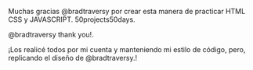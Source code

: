 Muchas gracias @bradtraversy por crear esta manera de practicar HTML CSS y JAVASCRIPT.
50projects50days.

@bradtraversy thank you!.

¡Los realicé todos por mi cuenta y manteniendo mi estilo de código, pero, replicando el diseño de @bradtraversy.!
